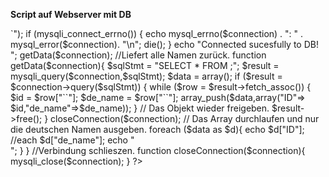 **Script auf Webserver mit DB**

<?php
        //Datenbankverbindung aufbauen
        $connection = mysqli_connect("`IP OF HOST`","`DB USER`","`very secret passwort`","`<Enter DATABASE>`");
        if (mysqli_connect_errno()) {
                echo mysql_errno($connection) . ": " . mysql_error($connection). "\n";
                die();
        }
        echo "Connected sucesfully to DB! <br>";

        getData($connection);

        //Liefert alle Namen zurück.
        function getData($connection){
                $sqlStmt = "SELECT * FROM <TABLE>;";
                $result =  mysqli_query($connection,$sqlStmt);
                $data = array();
                if ($result = $connection->query($sqlStmt)) {
                        while ($row = $result->fetch_assoc()) {
                                $id = $row["`<SPECIFY COLUMN>`"];
                                $de_name = $row["`<SPECIFY COLUMN>`"];
                                array_push($data,array("ID"=> $id,"de_name"=>$de_name));
                        }
                // Das Objekt wieder freigeben.
                $result->free();
                }

                closeConnection($connection);

                // Das Array durchlaufen und nur die deutschen Namen ausgeben.
                foreach ($data as $d){
                        echo $d["ID"];
                        //each $d["de_name"];
                        echo "<br>";
                }
        }

        //Verbindung schlieszen.
        function closeConnection($connection){
                mysqli_close($connection);
        }
?>
